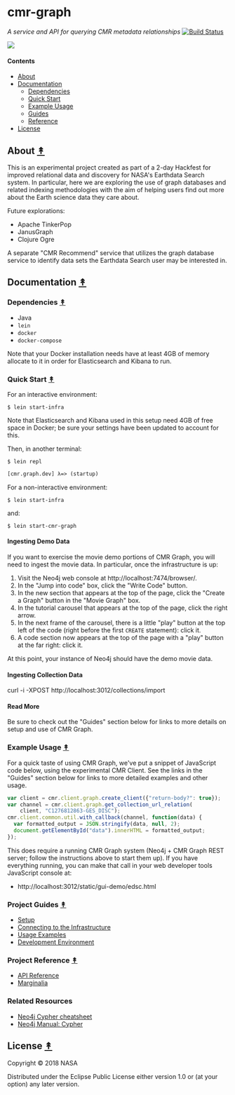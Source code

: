 # cmr-graph

*A service and API for querying CMR metadata relationships*
[![Build Status](https://travis-ci.org/cmr-exchange/cmr-graph.svg?branch=master)](https://travis-ci.org/cmr-exchange/cmr-graph)

[![][logo]][logo]


#### Contents

* [About](#about-)
* [Documentation](#documentation-)
  * [Dependencies](#dependencies-)
  * [Quick Start](#quick-start-)
  * [Example Usage](#example-usage-)
  * [Guides](#guides-)
  * [Reference](#reference-)
* [License](#license-)


## About [&#x219F;](#contents)

This is an experimental project created as part of a 2-day Hackfest for
improved relational data and discovery for NASA's Earthdata Search system.
In particular, here we are exploring the use of graph databases and related
indexing methodologies with the aim of helping users find out more about the
Earth science data they care about.

Future explorations:

* Apache TinkerPop
* JanusGraph
* Clojure Ogre

A separate "CMR Recommend" service that utilizes the graph database service
to identify data sets the Earthdata Search user may be interested in.


## Documentation [&#x219F;](#contents)

### Dependencies [&#x219F;](#contents)

* Java
* `lein`
* `docker`
* `docker-compose`

Note that your Docker installation needs have at least 4GB of memory allocate
to it in order for Elasticsearch and Kibana to run.


### Quick Start [&#x219F;](#contents)

For an interactive environment:
```
$ lein start-infra
```

Note that Elasticsearch and Kibana used in this setup need 4GB of free space
in Docker; be sure your settings have been updated to account for this.

Then, in another terminal:
```
$ lein repl
```
```clj
[cmr.graph.dev] λ=> (startup)
```

For a non-interactive environment:
```
$ lein start-infra
```
and:
```
$ lein start-cmr-graph
```

#### Ingesting Demo Data

If you want to exercise the movie demo portions of CMR Graph, you will need to
ingest the movie data. In particular, once the infrastructure is up:

1. Visit the Neo4j web console at http://localhost:7474/browser/.
1. In the "Jump into code" box, click the "Write Code" button.
1. In the new section that appears at the top of the page, click the "Create
   a Graph" button in the "Movie Graph" box.
1. In the tutorial carousel that appears at the top of the page, click the
   right arrow.
1. In the next frame of the carousel, there is a little "play" button at the
   top left of the code (right before the first `CREATE` statement): click it.
1. A code section now appears at the top of the page with a "play" button at
   the far right: click it.

At this point, your instance of Neo4j should have the demo movie data.

#### Ingesting Collection Data

curl -i -XPOST http://localhost:3012/collections/import

#### Read More

Be sure to check out the "Guides" section below for links to more details on
setup and use of CMR Graph.


### Example Usage [&#x219F;](#contents)

For a quick taste of using CMR Graph, we've put a snippet of JavaScript code
below, using the experimental CMR Client. See the links in the "Guides"
section below for links to more detailed examples and other usage.

```js
var client = cmr.client.graph.create_client({"return-body?": true});
var channel = cmr.client.graph.get_collection_url_relation(
	client, "C1276812863-GES_DISC");
cmr.client.common.util.with_callback(channel, function(data) {
  var formatted_output = JSON.stringify(data, null, 2);
  document.getElementById("data").innerHTML = formatted_output;
});
```

This does require a running CMR Graph system (Neo4j + CMR Graph REST
server; follow the instructions above to start them up). If you have
everything running, you can make that call in your web developer tools
JavaScript console at:

* http://localhost:3012/static/gui-demo/edsc.html


### Project Guides [&#x219F;](#contents)

* [Setup][setup-docs]
* [Connecting to the Infrastructure][connecting-docs]
* [Usage Examples][usage-docs]
* [Development Environment][dev-docs]


### Project Reference [&#x219F;](#contents)

* [API Reference][api-docs]
* [Marginalia][marginalia-docs]


### Related Resources

* [Neo4j Cypher cheatsheet][cheatsheet]
* [Neo4j Manual: Cypher][cypher]


## License [&#x219F;](#contents)

Copyright © 2018 NASA

Distributed under the Eclipse Public License either version 1.0 or (at
your option) any later version.


<!-- Named page links below: /-->

[logo]: https://avatars2.githubusercontent.com/u/32934967?s=200&v=4
[api-docs]: http://cmr-exchange.github.io/cmr-graph/current/
[marginalia-docs]: http://cmr-exchange.github.io/cmr-graph/current/marginalia.html
[setup-docs]: http://cmr-exchange.github.io/cmr-graph/current/0500-setup.html
[connecting-docs]: http://cmr-exchange.github.io/cmr-graph/current/0750-connecting.html
[usage-docs]: http://cmr-exchange.github.io/cmr-graph/current/1000-usage.html
[dev-docs]: http://cmr-exchange.github.io/cmr-graph/current/2000-dev.html
[cypher]: https://neo4j.com/docs/developer-manual/current/cypher/
[cheatsheet]: https://neo4j.com/docs/cypher-refcard/current/
